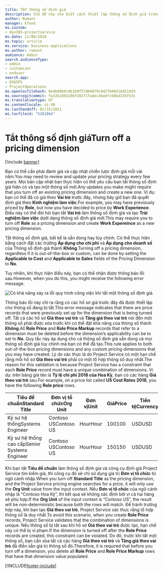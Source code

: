 ```yaml
---
title: Tắt thông số định giá
description: Chủ đề này cho biết cách thiết lập thông số định giá trong giải pháp Project Service.
author: Rumant
manager: kfend
ms.custom:
- dyn365-projectservice
ms.date: 11/06/2018
ms.topic: article
ms.service: business-applications
ms.author: rumant
audience: Admin
search.audienceType:
- admin
- customizer
- enduser
search.app:
- D365PS
- ProjectOperations
ms.openlocfilehash: 6e4b80b9c4b1b0f57d04079c9d2f84051b451d29
ms.sourcegitcommit: fa32b1893286f20271fa4ec4be8fc68bd135f53c
ms.translationtype: HT
ms.contentlocale: vi-VN
ms.lasthandoff: 02/15/2021
ms.locfileid: "5281864"
---
```

# <a name="turn-off-a-pricing-dimension"></a><span data-ttu-id="4ab16-103">Tắt thông số định giá</span><span class="sxs-lookup"><span data-stu-id="4ab16-103">Turn off a pricing dimension</span></span>

[!include [banner](../includes/psa-now-project-operations.md)]

<span data-ttu-id="4ab16-104">Bạn có thể cần phải đánh giá và cập nhật chiến lược định giá mỗi vài năm.</span><span class="sxs-lookup"><span data-stu-id="4ab16-104">You may need to review and update your pricing strategy every few years.</span></span> <span data-ttu-id="4ab16-105">Mọi bản cập nhật bạn thực hiện có thể yêu cầu bạn tắt thông số định giá hiện có và tạo một thông số mới.</span><span class="sxs-lookup"><span data-stu-id="4ab16-105">Any updates you make might require that you turn off an existing pricing dimension and create a new one.</span></span> <span data-ttu-id="4ab16-106">Ví dụ: bạn có thể đã có giá theo **Vai trò** trước đây, nhưng bây giờ bạn đã quyết định giá theo **Kinh nghiệm làm việc**.</span><span class="sxs-lookup"><span data-stu-id="4ab16-106">For example, you may have previously priced by **Role**, but now you have decided to price by **Work Experience**.</span></span> <span data-ttu-id="4ab16-107">Điều này có thể đòi hỏi bạn tắt **Vai trò** làm thông số định giá và tạo **Trải nghiệm làm việc** dưới dạng thông số định giá mới.</span><span class="sxs-lookup"><span data-stu-id="4ab16-107">This may require you to turn off **Role** as a pricing dimension and create **Work Expereince** as a new pricing dimension.</span></span> 

<span data-ttu-id="4ab16-108">Tắt thông số định giá, bất kể là sẵn dùng hay tùy chỉnh. Có thể thực hiện bằng cách đặt các trường **Áp dụng cho chi phí** và **Áp dụng cho doanh số** của Thông số định giá thành **Không**.</span><span class="sxs-lookup"><span data-stu-id="4ab16-108">Turning off a pricing dimension, regardless if it is out-of-the-box or custom, can be done by setting the **Applicable to Cost** and **Applicable to Sales** fields of the Pricing Dimension to **No**.</span></span>

<span data-ttu-id="4ab16-109">Tuy nhiên, khi thực hiện điều này, bạn có thể nhận được thông báo lỗi sau.</span><span class="sxs-lookup"><span data-stu-id="4ab16-109">However, when you do this, you might receive the following error message.</span></span>

![Có khả năng xảy ra lỗi quy trình công việc khi tắt một thông số định giá.](media/Business-Process-Error.png)


<span data-ttu-id="4ab16-111">Thông báo lỗi này chỉ ra rằng có các hồ sơ giá trước đây đã được thiết lập cho thông số đang bị tắt.</span><span class="sxs-lookup"><span data-stu-id="4ab16-111">This error message indicates that there are price records that were previously set up for the dimension that is being turned off.</span></span> <span data-ttu-id="4ab16-112">Tất cả các hồ sơ **Giá theo vai trò** và **Tăng giá theo vai trò** nói đến một thông số phải được xóa trước khi có thể đặt khả năng của thông số thành **Không**.</span><span class="sxs-lookup"><span data-stu-id="4ab16-112">All **Role Price** and **Role Price Markup** records that refer to a dimension must be deleted before the dimension’s applicability can be to set to **No**.</span></span> <span data-ttu-id="4ab16-113">Quy tắc này áp dụng cho cả thông số định giá sẵn dùng và mọi thông số định giá tùy chỉnh mà bạn có thể đã tạo.</span><span class="sxs-lookup"><span data-stu-id="4ab16-113">This rule applies to both out-of-the-box pricing dimensions and any custom pricing dimensions that you may have created.</span></span> <span data-ttu-id="4ab16-114">Lý do xác thực là do Project Service có một hạn chế rằng mỗi hồ sơ **Giá theo vai trò** phải có một tổ hợp thông số duy nhất.</span><span class="sxs-lookup"><span data-stu-id="4ab16-114">The reason for this validation is because Project Service has a constraint that each **Role Price** record must have a unique combination of dimensions.</span></span> <span data-ttu-id="4ab16-115">Ví dụ: trên bảng giá tên là **Tỷ lệ chi phí 2018 của Hoa Kỳ**, bạn có các hàng **Giá theo vai trò** sau.</span><span class="sxs-lookup"><span data-stu-id="4ab16-115">For example, on a price list called **US Cost Rates 2018**, you have the following **Role price** rows.</span></span> 

| <span data-ttu-id="4ab16-116">Tiêu đề chuẩn</span><span class="sxs-lookup"><span data-stu-id="4ab16-116">Standard Title</span></span>         | <span data-ttu-id="4ab16-117">Đơn vị tổ chức</span><span class="sxs-lookup"><span data-stu-id="4ab16-117">Org Unit</span></span>    |<span data-ttu-id="4ab16-118">Đơn vị</span><span class="sxs-lookup"><span data-stu-id="4ab16-118">Unit</span></span>   |<span data-ttu-id="4ab16-119">Giá</span><span class="sxs-lookup"><span data-stu-id="4ab16-119">Price</span></span>  |<span data-ttu-id="4ab16-120">Tiền tệ</span><span class="sxs-lookup"><span data-stu-id="4ab16-120">Currency</span></span>  |
| -----------------------|-------------|-------|-------|----------|
| <span data-ttu-id="4ab16-121">Kỹ sư hệ thống</span><span class="sxs-lookup"><span data-stu-id="4ab16-121">Systems Engineer</span></span>|<span data-ttu-id="4ab16-122">Contoso US</span><span class="sxs-lookup"><span data-stu-id="4ab16-122">Contoso US</span></span>|<span data-ttu-id="4ab16-123">Hour</span><span class="sxs-lookup"><span data-stu-id="4ab16-123">Hour</span></span>| <span data-ttu-id="4ab16-124">100</span><span class="sxs-lookup"><span data-stu-id="4ab16-124">100</span></span>|<span data-ttu-id="4ab16-125">USD</span><span class="sxs-lookup"><span data-stu-id="4ab16-125">USD</span></span>|
| <span data-ttu-id="4ab16-126">Kỹ sư hệ thống cao cấp</span><span class="sxs-lookup"><span data-stu-id="4ab16-126">Senior Systems Engineer</span></span>|<span data-ttu-id="4ab16-127">Contoso US</span><span class="sxs-lookup"><span data-stu-id="4ab16-127">Contoso US</span></span>|<span data-ttu-id="4ab16-128">Hour</span><span class="sxs-lookup"><span data-stu-id="4ab16-128">Hour</span></span>| <span data-ttu-id="4ab16-129">150</span><span class="sxs-lookup"><span data-stu-id="4ab16-129">150</span></span>| <span data-ttu-id="4ab16-130">USD</span><span class="sxs-lookup"><span data-stu-id="4ab16-130">USD</span></span>|


<span data-ttu-id="4ab16-131">Khi bạn tắt **Tiêu đề chuẩn** làm thông số định giá và công cụ định giá Project Service tìm kiếm giá, thì công cụ đó sẽ chỉ sử dụng giá trị **Đơn vị tổ chức** từ ngữ cảnh nhập.</span><span class="sxs-lookup"><span data-stu-id="4ab16-131">When you turn off **Standard Title** as the pricing dimension, and the Project Service pricing engine searches for a price, it will only use the **Org Unit** value from the input context.</span></span> <span data-ttu-id="4ab16-132">Nếu **Đơn vị tổ chức** của ngữ cảnh nhập là “Contoso Hoa Kỳ”, thì kết quả sẽ không xác định bởi vì cả hai hàng sẽ phù hợp.</span><span class="sxs-lookup"><span data-stu-id="4ab16-132">If the **Org Unit** of the input context is “Contoso US”, the result will be non-deterministic because both the rows will match.</span></span> <span data-ttu-id="4ab16-133">Để tránh trường hợp này, khi bạn tạo **Giá theo vai trò**, Project Service xác thực rằng tổ hợp thông số là duy nhất.</span><span class="sxs-lookup"><span data-stu-id="4ab16-133">To avoid this scenario, when you create **Role Price** records, Project Service validates that the combination of dimensions is unique.</span></span> <span data-ttu-id="4ab16-134">Nếu thông số bị tắt sau khi hồ sơ **Giá theo vai trò** được tạo, hạn chế này có thể bị vi phạm.</span><span class="sxs-lookup"><span data-stu-id="4ab16-134">If the dimension is turned off after the **Role Price** records are created, this constraint can be violated.</span></span> <span data-ttu-id="4ab16-135">Do đó, trước khi tắt một thông số, bạn cần xóa tất cả các hàng **Giá theo vai trò** và **Tăng giá theo vai trò** đã điền sẵn giá trị thông số đó.</span><span class="sxs-lookup"><span data-stu-id="4ab16-135">Therefore, it is required that before you turn off a dimension, you delete all **Role Price** and **Role Price Markup** rows that have that dimension value populated.</span></span>



[!INCLUDE[footer-include](../includes/footer-banner.md)]